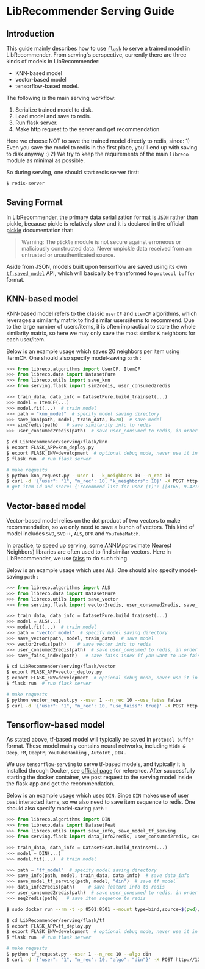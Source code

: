 # LibRecommender Serving Guide

## Introduction

This guide mainly describes how to use [`flask`](<https://flask.palletsprojects.com/en/1.1.x/>) to serve a trained model in LibRecommender. From serving's perspective, currently there are three kinds of models in LibRecommender: 

+ KNN-based model
+ vector-based model 
+ tensorflow-based model. 

The following is the main serving workflow: 

1. Serialize trained model to disk.
2. Load model and save to redis.
3. Run flask server.
4. Make http request to the server and get recommendation.

Here we choose NOT to save the trained model directly to redis, since:  1) Even you save the model to redis in the first place, you'll end up with saving to disk anyway :)  2) We try to keep the requirements of the main `libreco` module as minimal as possible.

So during serving, one should start redis server first: 

```bash
$ redis-server
```



## Saving Format

In LibRecommender, the primary data serialization format is [`JSON`](<https://www.json.org/json-en.html>) rather than pickle, because pickle is relatively slow and it is declared in the official [pickle](<https://docs.python.org/3.6/library/pickle.html>) documentation that:

> Warning: The `pickle` module is not secure against erroneous or maliciously constructed data. Never unpickle data received from an untrusted or unauthenticated source.

Aside from JSON, models built upon tensorflow are saved using its own [`tf.saved_model`](<https://tensorflow.google.cn/versions/r1.15/api_docs/python/tf/saved_model>) API, which will basically be transformed to `protocol buffer` format.



## KNN-based model

KNN-based model refers to the classic `userCF` and `itemCF` algorithms, which leverages a similarity matrix to find similar users/items to recommend. Due to the large number of users/items, it is often impractical to store the whole similarity matrix, so here we may only save the most similar `K` neighbors for each user/item. 

Below is an example usage which saves 20 neighbors per item using itermCF. One should also specify model-saving `path` : 

```python
>>> from libreco.algorithms import UserCF, ItemCF
>>> from libreco.data import DatasetPure
>>> from libreco.utils import save_knn
>>> from serving.flask import sim2redis, user_consumed2redis

>>> train_data, data_info = DatasetPure.build_trainset(...)
>>> model = ItemCF(...)
>>> model.fit(...)  # train model
>>> path = "knn_model"  # specify model saving directory
>>> save_knn(path, model, train_data, k=20)  # save model
>>> sim2redis(path)	  # save similarity info to redis
>>> user_consumed2redis(path)  # save user_consumed to redis, in order to prevent from recommending items that the user has consumed
```

```bash
$ cd LibRecommender/serving/flask/knn
$ export FLASK_APP=knn_deploy.py
$ export FLASK_ENV=development  # optional debug mode, never use it in production 
$ flask run  # run flask server

# make requests
$ python knn_request.py --user 1 --k_neighbors 10 --n_rec 10  
$ curl -d '{"user": "1", "n_rec": 10, "k_neighbors": 10}' -X POST http://127.0.0.1:5000/item_cf/recommend
# get item id and score: {'recommend list for user (1)': [[3168, 9.421334058046341], [2538, 8.726857960224152], [505, 8.711400210857391], [530, 7.293927997350693], [1339, 7.1917658150196075], [4270, 7.149620413780212], [601, 7.130850255489349], [3808, 6.961166977882385], [2004, 6.635882019996643], [1300, 6.460416287183762]]}
```



## Vector-based model

Vector-based model relies on the dot product of two vectors to make recommendation, so we only need to save a bunch of vectors. This kind of model includes `SVD`, `SVD++`, `ALS`, `BPR` and `YouTubeMatch`.

In practice, to speed up serving, some ANN(Approximate Nearest Neighbors) libraries are often used to find similar vectors. Here in LibRecommender, we use [faiss](<https://github.com/facebookresearch/faiss>) to do such thing.

Below is an example usage which uses `ALS`. One should also specify model-saving `path` : 

```python
>>> from libreco.algorithms import ALS
>>> from libreco.data import DatasetPure
>>> from libreco.utils import save_vector
>>> from serving.flask import vector2redis, user_consumed2redis, save_faiss_index

>>> train_data, data_info = DatasetPure.build_trainset(...)
>>> model = ALS(...)
>>> model.fit(...)  # train model
>>> path = "vector_model"  # specify model saving directory
>>> save_vector(path, model, train_data)  # save model
>>> vector2redis(path)	  # save vector info to redis
>>> user_consumed2redis(path)  # save user_consumed to redis, in order to prevent from recommending items that the user has consumed
>>> save_faiss_index(path)   # save faiss index if you want to use faiss
```

```bash
$ cd LibRecommender/serving/flask/vector
$ export FLASK_APP=vector_deploy.py
$ export FLASK_ENV=development  # optional debug mode, never use it in production 
$ flask run  # run flask server

# make requests
$ python vector_request.py --user 1 --n_rec 10 --use_faiss false
$ curl -d '{"user": "1", "n_rec": 10, "use_faiss": true}' -X POST http://127.0.0.1:5000/vector/recommend
```



## Tensorflow-based model 

As stated above, tf-based model will typically be saved in `protocol buffer` format. These model mainly contains neural networks, including `Wide & Deep`,  `FM`,  `DeepFM`, `YouTubeRanking` , `AutoInt` , `DIN` . 

We use `tensorflow-serving` to serve tf-based models, and typically it is installed through Docker, see [official page](<https://github.com/tensorflow/serving>) for reference. After successfully starting the docker container, we post request  to the serving model inside the flask app and get the recommendation.

Below is an example usage which uses `DIN`. Since `DIN` makes use of user past interacted items, so we also need to save item sequence to redis. One should also specify model-saving `path` : 

```python
>>> from libreco.algorithms import DIN
>>> from libreco.data import DatasetFeat
>>> from libreco.utils import save_info, save_model_tf_serving
>>> from serving.flask import data_info2redis, user_consumed2redis, seq2redis

>>> train_data, data_info = DatasetFeat.build_trainset(...)
>>> model = DIN(...)
>>> model.fit(...)  # train model

>>> path = "tf_model"  # specify model saving directory
>>> save_info(path, model, train_data, data_info)  # save data_info
>>> save_model_tf_serving(path, model, "din")  # save tf model
>>> data_info2redis(path)	  # save feature info to redis
>>> user_consumed2redis(path)  # save user_consumed to redis, in order to prevent from recommending items that the user has consumed
>>> seq2redis(path)   # save item sequence to redis
```

```bash
$ sudo docker run --rm -t -p 8501:8501 --mount type=bind,source=$(pwd)/tf_model/din,target=/models/din -e MODEL_NAME=din tensorflow/serving   # start tensorflow-serving, make sure that model is in "tf_model/din" directory, or you can change to other directory

$ cd LibRecommender/serving/flask/tf
$ export FLASK_APP=tf_deploy.py
$ export FLASK_ENV=development  # optional debug mode, never use it in production 
$ flask run  # run flask server

# make requests
$ python tf_request.py --user 1 --n_rec 10 --algo din
$ curl -d '{"user": "1", "n_rec": 10, "algo": "din"}' -X POST http://127.0.0.1:5000/din/recommend
```




